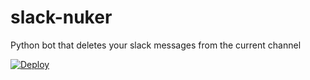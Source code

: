# slack-nuker
Python bot that deletes your slack messages from the current channel

[![Deploy](https://www.herokucdn.com/deploy/button.svg)](https://heroku.com/deploy)
